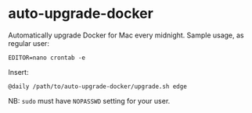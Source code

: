 # auto-upgrade-docker

Automatically upgrade Docker for Mac every midnight. Sample usage, as regular user:

```
EDITOR=nano crontab -e
```

Insert:
```
@daily /path/to/auto-upgrade-docker/upgrade.sh edge
```

NB: `sudo` must have `NOPASSWD` setting for your user.
